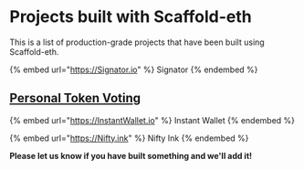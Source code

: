 # Projects built with Scaffold-eth

This is a list of production-grade projects that have been built using Scaffold-eth.

{% embed url="https://Signator.io" %}
Signator
{% endembed %}

## [Personal Token Voting](personal-token-voting.md)

{% embed url="https://InstantWallet.io" %}
Instant Wallet
{% endembed %}

{% embed url="https://Nifty.ink" %}
Nifty Ink
{% endembed %}

**Please let us know if you have built something and we'll add it!**
